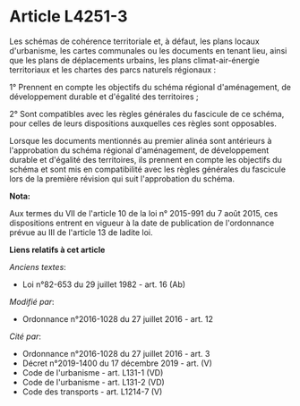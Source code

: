 # Article L4251-3

Les schémas de cohérence territoriale et, à défaut, les plans locaux d'urbanisme, les cartes communales ou les documents en
tenant lieu, ainsi que les plans de déplacements urbains, les plans climat-air-énergie territoriaux et les chartes des parcs
naturels régionaux : 

1° Prennent en compte les objectifs du schéma régional d'aménagement, de développement durable et d'égalité des
territoires ; 

2° Sont compatibles avec les règles générales du fascicule de ce schéma, pour celles de leurs dispositions auxquelles ces
règles sont opposables. 

Lorsque les documents mentionnés au premier alinéa sont antérieurs à l'approbation du schéma régional d'aménagement, de
développement durable et d'égalité des territoires, ils prennent en compte les objectifs du schéma et sont mis en
compatibilité avec les règles générales du fascicule lors de la première révision qui suit l'approbation du schéma.

**Nota:**

Aux termes du VII de l'article 10 de la loi n° 2015-991 du 7 août 2015, ces dispositions entrent en vigueur à la date de
publication de l'ordonnance prévue au III de l'article 13 de ladite loi.

**Liens relatifs à cet article**

_Anciens textes_:

  - Loi n°82-653 du 29 juillet 1982 - art. 16 (Ab)

_Modifié par_:

  - Ordonnance n°2016-1028 du 27 juillet 2016 - art. 12

_Cité par_:

  - Ordonnance n°2016-1028 du 27 juillet 2016 - art. 3
  - Décret n°2019-1400 du 17 décembre 2019 - art. (V)
  - Code de l'urbanisme - art. L131-1 (VD)
  - Code de l'urbanisme - art. L131-2 (VD)
  - Code des transports - art. L1214-7 (V)
